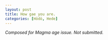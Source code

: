 ```yaml
---
layout: post
title: How gae you are.
categories: [Hödö, Hede]
---
```


*Composed for Magma age issue. Not submitted.*
